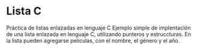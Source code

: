 # Lista C
Práctica de listas enlazadas en lenguaje C
Ejemplo simple de implentación de una lista enlazada en lenguaje C, utilizando punteros y estruccturas. En la lista pueden agregarse películas, con el nombre, el género y el año. 
